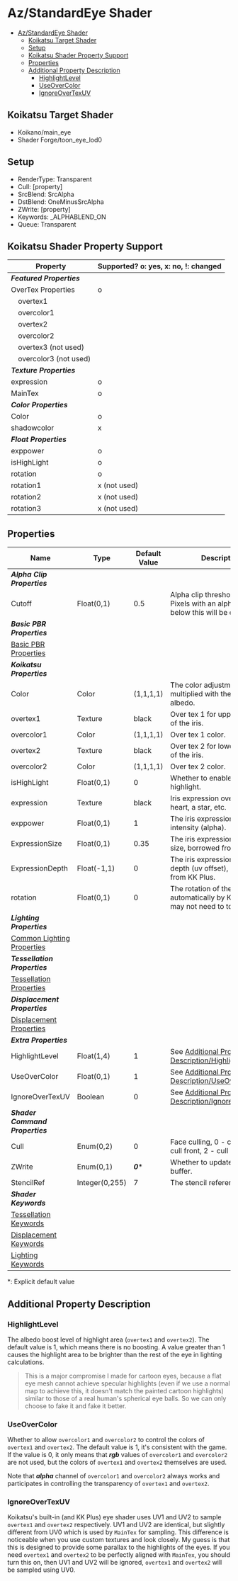 # Az/StandardEye Shader

- [Az/StandardEye Shader](#azstandardeye-shader)
  - [Koikatsu Target Shader](#koikatsu-target-shader)
  - [Setup](#setup)
  - [Koikatsu Shader Property Support](#koikatsu-shader-property-support)
  - [Properties](#properties)
  - [Additional Property Description](#additional-property-description)
    - [HighlightLevel](#highlightlevel)
    - [UseOverColor](#useovercolor)
    - [IgnoreOverTexUV](#ignoreovertexuv)

## Koikatsu Target Shader
- Koikano/main_eye
- Shader Forge/toon_eye_lod0

## Setup
- RenderType: Transparent
- Cull: [property]
- SrcBlend: SrcAlpha
- DstBlend: OneMinusSrcAlpha
- ZWrite: [property]
- Keywords: _ALPHABLEND_ON
- Queue: Transparent

## Koikatsu Shader Property Support
| Property                      | Supported? o: yes, x: no, !: changed |
| ----------------------------- | ------------------------------------ |
| ***Featured Properties***     |                                      |
| OverTex Properties            | o                                    |
| &#x3000;overtex1              |                                      |
| &#x3000;overcolor1            |                                      |
| &#x3000;overtex2              |                                      |
| &#x3000;overcolor2            |                                      |
| &#x3000;overtex3 (not used)   |                                      |
| &#x3000;overcolor3 (not used) |                                      |
| ***Texture Properties***      |                                      |
| expression                    | o                                    |
| MainTex                       | o                                    |
| ***Color Properties***        |                                      |
| Color                         | o                                    |
| shadowcolor                   | x                                    |
| ***Float Properties***        |                                      |
| exppower                      | o                                    |
| isHighLight                   | o                                    |
| rotation                      | o                                    |
| rotation1                     | x (not used)                         |
| rotation2                     | x (not used)                         |
| rotation3                     | x (not used)                         |

## Properties
| Name                                                                   | Type           | Default Value | Description                                                                            |
| ---------------------------------------------------------------------- | -------------- | ------------- | -------------------------------------------------------------------------------------- |
| ***Alpha Clip Properties***                                            |                |               |                                                                                        |
| Cutoff                                                                 | Float(0,1)     | 0.5           | Alpha clip threshold value. Pixels with an alpha value below this will be clipped.     |
| ***Basic PBR Properties***                                             |                |               |                                                                                        |
| [Basic PBR Properties](basic_pbr_properties.md)                        |                |               |                                                                                        |
| ***Koikatsu Properties***                                              |                |               |                                                                                        |
| Color                                                                  | Color          | (1,1,1,1)     | The color adjustment, will be multiplied with the main albedo.                         |
| overtex1                                                               | Texture        | black         | Over tex 1 for upper highlight of the iris.                                            |
| overcolor1                                                             | Color          | (1,1,1,1)     | Over tex 1 color.                                                                      |
| overtex2                                                               | Texture        | black         | Over tex 2 for lower highlight of the iris.                                            |
| overcolor2                                                             | Color          | (1,1,1,1)     | Over tex 2 color.                                                                      |
| isHighLight                                                            | Float(0,1)     | 0             | Whether to enable the iris highlight.                                                  |
| expression                                                             | Texture        | black         | Iris expression overlay, like a heart, a star, etc.                                    |
| exppower                                                               | Float(0,1)     | 1             | The iris expression overlay intensity (alpha).                                         |
| ExpressionSize                                                         | Float(0,1)     | 0.35          | The iris expression overlay size, borrowed from KK Plus.                               |
| ExpressionDepth                                                        | Float(-1,1)    | 0             | The iris expression overlay depth (uv offset), borrowed from KK Plus.                  |
| rotation                                                               | Float(0,1)     | 0             | The rotation of the iris, set automatically by Koikatsu. You may not need to touch it. |
| ***Lighting Properties***                                              |                |               |                                                                                        |
| [Common Lighting Properties](common_lighting_properties.md#properties) |                |               |                                                                                        |
| ***Tessellation Properties***                                          |                |               |                                                                                        |
| [Tessellation Properties](tessellation_properties.md#properties)       |                |               |                                                                                        |
| ***Displacement Properties***                                          |                |               |                                                                                        |
| [Displacement Properties](displacement_properties.md#properties)       |                |               |                                                                                        |
| ***Extra Properties***                                                 |                |               |                                                                                        |
| HighlightLevel                                                         | Float(1,4)     | 1             | See [Additional Property Description/HighlightLevel](#highlightlevel).                 |
| UseOverColor                                                           | Float(0,1)     | 1             | See [Additional Property Description/UseOverColor](#useovercolor).                     |
| IgnoreOverTexUV                                                        | Boolean        | 0             | See [Additional Property Description/IgnoreOverTexUV](#ignoreovertexuv).               |
| ***Shader Command Properties***                                        |                |               |                                                                                        |
| Cull                                                                   | Enum(0,2)      | 0             | Face culling, 0 - cull off, 1 - cull front, 2 - cull back.                             |
| ZWrite                                                                 | Enum(0,1)      | ***0****      | Whether to update the depth buffer.                                                    |
| StencilRef                                                             | Integer(0,255) | 7             | The stencil reference value.                                                           |
| ***Shader Keywords***                                                  |                |               |                                                                                        |
| [Tessellation Keywords](tessellation_properties.md#keywords)           |                |               |                                                                                        |
| [Displacement Keywords](displacement_properties.md#keywords)           |                |               |                                                                                        |
| [Lighting Keywords](common_lighting_properties.md#keywords)            |                |               |                                                                                        |

*: Explicit default value

## Additional Property Description

### HighlightLevel
The albedo boost level of highlight area (`overtex1` and `overtex2`). The default value is 1, which means there is no boosting. A value greater than 1 causes the highlight area to be brighter than the rest of the eye in lighting calculations.

> This is a major compromise I made for cartoon eyes, because a flat eye mesh cannot achieve specular highlights (even if we use a normal map to achieve this, it doesn't match the painted cartoon highlights) similar to those of a real human's spherical eye balls. So we can only choose to fake it and fake it better.

### UseOverColor
Whether to allow `overcolor1` and `overcolor2` to control the colors of `overtex1` and `overtex2`. The default value is 1, it's consistent with the game. If the value is 0, it only means that ***rgb*** values of `overcolor1` and `overcolor2` are not used, but the colors of `overtex1` and `overtex2` themselves are used.

Note that ***alpha*** channel of `overcolor1` and `overcolor2` always works and participates in controlling the transparency of `overtex1` and `overtex2`.

### IgnoreOverTexUV
Koikatsu's built-in (and KK Plus) eye shader uses UV1 and UV2 to sample `overtex1` and `overtex2` respectively. UV1 and UV2 are identical, but slightly different from UV0 which is used by `MainTex` for sampling. This difference is noticeable when you use custom textures and look closely. My guess is that this is designed to provide some parallax to the highlights of the eyes. If you need `overtex1` and `overtex2` to be perfectly aligned with `MainTex`, you should turn this on, then UV1 and UV2 will be ignored, `overtex1` and `overtex2` will be sampled using UV0.